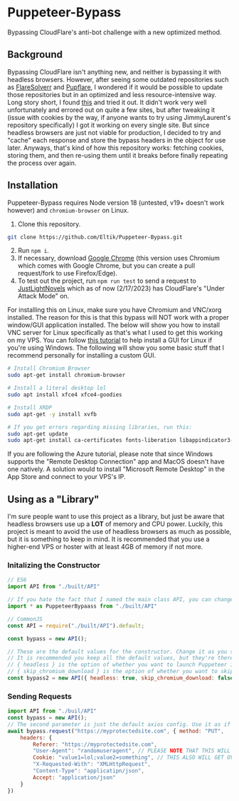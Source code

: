 # Puppeteer-Bypass
Bypassing CloudFlare's anti-bot challenge with a new optimized method.

## Background
Bypassing CloudFlare isn't anything new, and neither is bypassing it with headless browsers. However, after seeing some outdated repositories such as [FlareSolverr](https://github.com/FlareSolverr/FlareSolverr) and [Pupflare](https://github.com/unixfox/pupflare), I wondered if it would be possible to update those repositories but in an optimized and less resource-intensive way. Long story short, I found [this](https://github.com/JimmyLaurent/cloudflare-scraper) and tried it out. It didn't work very well unfortunately and errored out on quite a few sites, but after tweaking it (issue with cookies by the way, if anyone wants to try using JimmyLaurent's repository specifically) I got it working on every single site. But since headless browsers are just not viable for production, I decided to try and "cache" each response and store the bypass headers in the object for use later. Anyways, that's kind of how this repository works: fetching cookies, storing them, and then re-using them until it breaks before finally repeating the process over again.

## Installation
Puppeteer-Bypass requires Node version 18 (untested, v19+ doesn't work however) and `chromium-browser` on Linux.
1. Clone this repository.
```bash
git clone https://github.com/Eltik/Puppeteer-Bypass.git
```
2. Run `npm i`.
3. If necessary, download [Google Chrome](https://www.google.com/chrome/) (this version uses Chromium which comes with Google Chrome, but you can create a pull request/fork to use Firefox/Edge).
4. To test out the project, run `npm run test` to send a request to [JustLightNovels](https://www.justlightnovels.com/) which as of now (2/17/2023) has CloudFlare's "Under Attack Mode" on.<br />

For installing this on Linux, make sure you have Chromium and VNC/xorg installed. The reason for this is that this bypass will NOT work with a proper window/GUI application installed. The below will show you how to install VNC server for Linux specifically as that's what I used to get this working on my VPS. You can follow [this tutorial](https://learn.microsoft.com/en-us/azure/virtual-machines/linux/use-remote-desktop?tabs=azure-cli) to help install a GUI for Linux if you're using Windows. The following will show you some basic stuff that I recommend personally for installing a custom GUI.
```bash
# Install Chromium Browser
sudo apt-get install chromium-browser

# Install a literal desktop lol
sudo apt install xfce4 xfce4-goodies

# Install XRDP
sudo apt-get -y install xvfb

# If you get errors regarding missing libraries, run this:
sudo apt-get update
sudo apt-get install ca-certificates fonts-liberation libappindicator3-1 libasound2 libatk-bridge2.0-0 libatk1.0-0 libc6 libcairo2 libcups2 libdbus-1-3 libexpat1 libfontconfig1 libgbm1 libgcc1 libglib2.0-0 libgtk-3-0 libnspr4 libnss3 libpango-1.0-0 libpangocairo-1.0-0 libstdc++6 libx11-6 libx11-xcb1 libxcb1 libxcomposite1 libxcursor1 libxdamage1 libxext6 libxfixes3 libxi6 libxrandr2 libxrender1 libxss1 libxtst6 lsb-release wget xdg-utils
```
If you are following the Azure tutorial, please note that since Windows supports the "Remote Desktop Connection" app and MacOS doesn't have one natively. A solution would to install "Microsoft Remote Desktop" in the App Store and connect to your VPS's IP.
## Using as a "Library"
I'm sure people want to use this project as a library, but just be aware that headless browsers use up a <b>LOT</b> of memory and CPU power. Luckily, this project is meant to avoid the use of headless browsers as much as possible, but it is something to keep in mind. It is recommended that you use a higher-end VPS or hoster with at least 4GB of memory if not more.

### Initalizing the Constructor
```javascript
// ES6
import API from "./built/API"

// If you hate the fact that I named the main class API, you can change it lol
import * as PuppeteerBypaass from "./built/API"

// CommonJS
const API = require("./built/API").default;

const bypass = new API();

// These are the default values for the constructor. Change it as you see fit.
// It is recommended you keep all the default values, but they're there if you need to change them.
// { headless } is the option of whether you want to launch Puppeteer in headless mode or not.
// { skip_chromium_download } is the option of whether you want to skip downloading Chromium or not.
const bypass2 = new API({ headless: true, skip_chromium_download: false });
```

### Sending Requests
```javascript
import API from "./buil/API"
const bypass = new API();
// The second parameter is just the default axios config. Use it as if you're using axios
await bypass.request("https://myprotectedsite.com", { method: "PUT",
    headers: {
        Referer: "https://myprotectedsite.com",
        "User-Agent": "randomuseragent", // PLEASE NOTE THAT THIS WILL GET OVERWRITTEN
        Cookie: "value1=lol;value2=something", // THIS ALSO WILL GET OVERWRITTEN
        "X-Requested-With": "XMLHttpRequest",
        "Content-Type": "applicatipn/json",
        Accept: "application/json"
    }
})
```